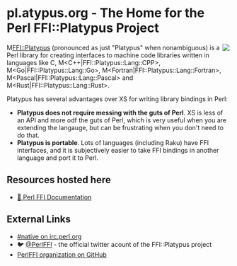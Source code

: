 # pl.atypus.org - The Home for the Perl FFI::Platypus Project

<img src="/mascot.png" align="right">

M<FFI::Platypus> (pronounced as just "Platypus" when nonambiguous) is a Perl library for creating interfaces
to machine code libraries written in languages like C, M<C++|FFI::Platypus::Lang::CPP>, M<Go|FFI::Platypus::Lang::Go>,
M<Fortran|FFI::Platypus::Lang::Fortran>, M<Pascal|FFI::Platypus::Lang::Pascal> and M<Rust|FFI::Platypus::Lang::Rust>.

Platypus has several advantages over XS for writing library bindings in Perl:

 * **Platypus does not require messing with the guts of Perl**.  XS is less of an API and more odf the guts of Perl, which is very useful when you are extending the langauge, but can be frustrating when you don't need to do that.
 * **Platypus is portable**.  Lots of languages (including Raku) have FFI interfaces, and it is subjectively easier to take FFI bindings in another language and port it to Perl.

## Resources hosted here

 * [📖 Perl FFI Documentation](/pod/)

## External Links

 *  [#native on irc.perl.org](https://kiwiirc.com/nextclient/#irc://irc.perl.org/#native?nick=mc-guest-?)
 * 🐦 [@PerlFFI](https://twitter.com/PerlFFI) - the official twitter acount of the FFI::Platypus project
 * [PerlFFI organization on GitHub](https://github.com/PerlFFI)
